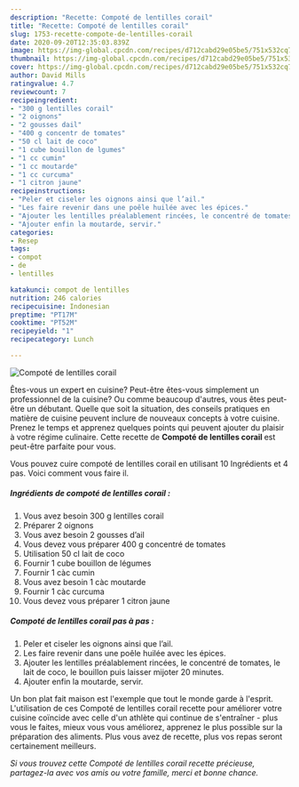 ```yaml
---
description: "Recette: Compoté de lentilles corail"
title: "Recette: Compoté de lentilles corail"
slug: 1753-recette-compote-de-lentilles-corail
date: 2020-09-20T12:35:03.839Z
image: https://img-global.cpcdn.com/recipes/d712cabd29e05be5/751x532cq70/compote-de-lentilles-corail-photo-principale-de-la-recette.jpg
thumbnail: https://img-global.cpcdn.com/recipes/d712cabd29e05be5/751x532cq70/compote-de-lentilles-corail-photo-principale-de-la-recette.jpg
cover: https://img-global.cpcdn.com/recipes/d712cabd29e05be5/751x532cq70/compote-de-lentilles-corail-photo-principale-de-la-recette.jpg
author: David Mills
ratingvalue: 4.7
reviewcount: 7
recipeingredient:
- "300 g lentilles corail"
- "2 oignons"
- "2 gousses dail"
- "400 g concentr de tomates"
- "50 cl lait de coco"
- "1 cube bouillon de lgumes"
- "1 cc cumin"
- "1 cc moutarde"
- "1 cc curcuma"
- "1 citron jaune"
recipeinstructions:
- "Peler et ciseler les oignons ainsi que l’ail."
- "Les faire revenir dans une poêle huilée avec les épices."
- "Ajouter les lentilles préalablement rincées, le concentré de tomates, le lait de coco, le bouillon puis laisser mijoter 20 minutes."
- "Ajouter enfin la moutarde, servir."
categories:
- Resep
tags:
- compot
- de
- lentilles

katakunci: compot de lentilles 
nutrition: 246 calories
recipecuisine: Indonesian
preptime: "PT17M"
cooktime: "PT52M"
recipeyield: "1"
recipecategory: Lunch

---
```



![Compoté de lentilles corail](https://img-global.cpcdn.com/recipes/d712cabd29e05be5/751x532cq70/compote-de-lentilles-corail-photo-principale-de-la-recette.jpg)

Êtes-vous un expert en cuisine? Peut-être êtes-vous simplement un professionnel de la cuisine? Ou comme beaucoup d'autres, vous êtes peut-être un débutant. Quelle que soit la situation, des conseils pratiques en matière de cuisine peuvent inclure de nouveaux concepts à votre cuisine. Prenez le temps et apprenez quelques points qui peuvent ajouter du plaisir à votre régime culinaire. Cette recette de <strong> Compoté de lentilles corail </strong> est peut-être parfaite pour vous.

<!--inarticleads1-->

Vous pouvez cuire compoté de lentilles corail en utilisant 10 Ingrédients et 4 pas. Voici comment vous faire il.

##### Ingrédients de compoté de lentilles corail :

1. Vous avez besoin 300 g lentilles corail
1. Préparer 2 oignons
1. Vous avez besoin 2 gousses d’ail
1. Vous devez vous préparer 400 g concentré de tomates
1. Utilisation 50 cl lait de coco
1. Fournir 1 cube bouillon de légumes
1. Fournir 1 càc cumin
1. Vous avez besoin 1 càc moutarde
1. Fournir 1 càc curcuma
1. Vous devez vous préparer 1 citron jaune




<!--inarticleads2-->

##### Compoté de lentilles corail pas à pas :

1. Peler et ciseler les oignons ainsi que l’ail.
1. Les faire revenir dans une poêle huilée avec les épices.
1. Ajouter les lentilles préalablement rincées, le concentré de tomates, le lait de coco, le bouillon puis laisser mijoter 20 minutes.
1. Ajouter enfin la moutarde, servir.




<!--inarticleads1-->

<p>
Un bon plat fait maison est l'exemple que tout le monde garde à l'esprit. L'utilisation de ces Compoté de lentilles corail recette pour améliorer votre cuisine coïncide avec celle d'un athlète qui continue de s'entraîner - plus vous le faites, mieux vous vous améliorez, apprenez le plus possible sur la préparation des aliments. Plus vous avez de recette, plus vos repas seront certainement meilleurs.
</p>

<p>
<i>Si vous trouvez cette Compoté de lentilles corail recette précieuse, partagez-la avec vos amis ou votre famille, merci et bonne chance.</i>
</p>
